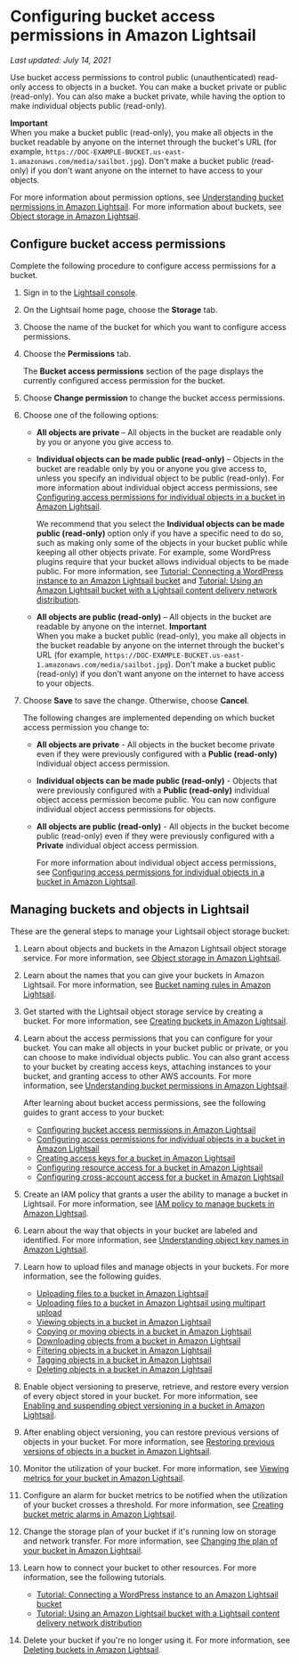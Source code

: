 # Configuring bucket access permissions in Amazon Lightsail<a name="amazon-lightsail-configuring-bucket-permissions"></a>

 *Last updated: July 14, 2021* 

Use bucket access permissions to control public \(unauthenticated\) read\-only access to objects in a bucket\. You can make a bucket private or public \(read\-only\)\. You can also make a bucket private, while having the option to make individual objects public \(read\-only\)\.

**Important**  
When you make a bucket public \(read\-only\), you make all objects in the bucket readable by anyone on the internet through the bucket's URL \(for example, `https://DOC-EXAMPLE-BUCKET.us-east-1.amazonaws.com/media/sailbot.jpg`\)\. Don't make a bucket public \(read\-only\) if you don't want anyone on the internet to have access to your objects\.

For more information about permission options, see [Understanding bucket permissions in Amazon Lightsail](amazon-lightsail-understanding-bucket-permissions.md)\. For more information about buckets, see [Object storage in Amazon Lightsail](buckets-in-amazon-lightsail.md)\.

## Configure bucket access permissions<a name="configure-bucket-access-permissions"></a>

Complete the following procedure to configure access permissions for a bucket\.

1. Sign in to the [Lightsail console](https://lightsail.aws.amazon.com/)\.

1. On the Lightsail home page, choose the **Storage** tab\.

1. Choose the name of the bucket for which you want to configure access permissions\.

1. Choose the **Permissions** tab\.

   The **Bucket access permissions** section of the page displays the currently configured access permission for the bucket\.

1. Choose **Change permission** to change the bucket access permissions\.

1. Choose one of the following options:
   + **All objects are private** – All objects in the bucket are readable only by you or anyone you give access to\.
   + **Individual objects can be made public \(read\-only\)** – Objects in the bucket are readable only by you or anyone you give access to, unless you specify an individual object to be public \(read\-only\)\. For more information about individual object access permissions, see [Configuring access permissions for individual objects in a bucket in Amazon Lightsail](amazon-lightsail-configuring-individual-object-access.md)\.

     We recommend that you select the **Individual objects can be made public \(read\-only\)** option only if you have a specific need to do so, such as making only some of the objects in your bucket public while keeping all other objects private\. For example, some WordPress plugins require that your bucket allows individual objects to be made public\. For more information, see [Tutorial: Connecting a WordPress instance to an Amazon Lightsail bucket](amazon-lightsail-connecting-buckets-to-wordpress.md) and [Tutorial: Using an Amazon Lightsail bucket with a Lightsail content delivery network distribution](amazon-lightsail-using-distributions-with-buckets.md)\.
   + **All objects are public \(read\-only\)** – All objects in the bucket are readable by anyone on the internet\.
**Important**  
When you make a bucket public \(read\-only\), you make all objects in the bucket readable by anyone on the internet through the bucket's URL \(for example, `https://DOC-EXAMPLE-BUCKET.us-east-1.amazonaws.com/media/sailbot.jpg`\)\. Don't make a bucket public \(read\-only\) if you don't want anyone on the internet to have access to your objects\.

1. Choose **Save** to save the change\. Otherwise, choose **Cancel**\.

   The following changes are implemented depending on which bucket access permission you change to:
   + **All objects are private** \- All objects in the bucket become private even if they were previously configured with a **Public \(read\-only\)** individual object access permission\.
   + **Individual objects can be made public \(read\-only\)** \- Objects that were previously configured with a **Public \(read\-only\)** individual object access permission become public\. You can now configure individual object access permissions for objects\.
   + **All objects are public \(read\-only\)** \- All objects in the bucket become public \(read\-only\) even if they were previously configured with a **Private** individual object access permission\.

     For more information about individual object access permissions, see [Configuring access permissions for individual objects in a bucket in Amazon Lightsail](amazon-lightsail-configuring-individual-object-access.md)\.

## Managing buckets and objects in Lightsail<a name="bucket-permissions-managing-buckets-and-objects"></a>

These are the general steps to manage your Lightsail object storage bucket:

1. Learn about objects and buckets in the Amazon Lightsail object storage service\. For more information, see [Object storage in Amazon Lightsail](buckets-in-amazon-lightsail.md)\.

1. Learn about the names that you can give your buckets in Amazon Lightsail\. For more information, see [Bucket naming rules in Amazon Lightsail](bucket-naming-rules-in-amazon-lightsail.md)\.

1. Get started with the Lightsail object storage service by creating a bucket\. For more information, see [Creating buckets in Amazon Lightsail](amazon-lightsail-creating-buckets.md)\.

1. Learn about the access permissions that you can configure for your bucket\. You can make all objects in your bucket public or private, or you can choose to make individual objects public\. You can also grant access to your bucket by creating access keys, attaching instances to your bucket, and granting access to other AWS accounts\. For more information, see [Understanding bucket permissions in Amazon Lightsail](amazon-lightsail-understanding-bucket-permissions.md)\.

   After learning about bucket access permissions, see the following guides to grant access to your bucket:
   + [Configuring bucket access permissions in Amazon Lightsail](#amazon-lightsail-configuring-bucket-permissions)
   + [Configuring access permissions for individual objects in a bucket in Amazon Lightsail](amazon-lightsail-configuring-individual-object-access.md)
   + [Creating access keys for a bucket in Amazon Lightsail](amazon-lightsail-creating-bucket-access-keys.md)
   + [Configuring resource access for a bucket in Amazon Lightsail](amazon-lightsail-configuring-bucket-resource-access.md)
   + [Configuring cross\-account access for a bucket in Amazon Lightsail](amazon-lightsail-configuring-bucket-cross-account-access.md)

1. Create an IAM policy that grants a user the ability to manage a bucket in Lightsail\. For more information, see [IAM policy to manage buckets in Amazon Lightsail](amazon-lightsail-bucket-management-policies.md)\.

1. Learn about the way that objects in your bucket are labeled and identified\. For more information, see [Understanding object key names in Amazon Lightsail](understanding-bucket-object-key-names-in-amazon-lightsail.md)\.

1. Learn how to upload files and manage objects in your buckets\. For more information, see the following guides\.
   + [Uploading files to a bucket in Amazon Lightsail](amazon-lightsail-uploading-files-to-a-bucket.md)
   + [Uploading files to a bucket in Amazon Lightsail using multipart upload](amazon-lightsail-uploading-files-to-a-bucket-using-multipart-upload.md)
   + [Viewing objects in a bucket in Amazon Lightsail](amazon-lightsail-viewing-objects-in-a-bucket.md)
   + [Copying or moving objects in a bucket in Amazon Lightsail](amazon-lightsail-copying-moving-bucket-objects.md)
   + [Downloading objects from a bucket in Amazon Lightsail](amazon-lightsail-downloading-bucket-objects.md)
   + [Filtering objects in a bucket in Amazon Lightsail](amazon-lightsail-filtering-bucket-objects.md)
   + [Tagging objects in a bucket in Amazon Lightsail](amazon-lightsail-tagging-bucket-objects.md)
   + [Deleting objects in a bucket in Amazon Lightsail](amazon-lightsail-deleting-bucket-objects.md)

1. Enable object versioning to preserve, retrieve, and restore every version of every object stored in your bucket\. For more information, see [Enabling and suspending object versioning in a bucket in Amazon Lightsail](amazon-lightsail-managing-bucket-object-versioning.md)\.

1. After enabling object versioning, you can restore previous versions of objects in your bucket\. For more information, see [Restoring previous versions of objects in a bucket in Amazon Lightsail](amazon-lightsail-restoring-bucket-object-versions.md)\.

1. Monitor the utilization of your bucket\. For more information, see [Viewing metrics for your bucket in Amazon Lightsail](amazon-lightsail-viewing-bucket-metrics.md)\.

1. Configure an alarm for bucket metrics to be notified when the utilization of your bucket crosses a threshold\. For more information, see [Creating bucket metric alarms in Amazon Lightsail](amazon-lightsail-adding-bucket-metric-alarms.md)\.

1. Change the storage plan of your bucket if it's running low on storage and network transfer\. For more information, see [Changing the plan of your bucket in Amazon Lightsail](amazon-lightsail-changing-bucket-plans.md)\.

1. Learn how to connect your bucket to other resources\. For more information, see the following tutorials\.
   + [Tutorial: Connecting a WordPress instance to an Amazon Lightsail bucket](amazon-lightsail-connecting-buckets-to-wordpress.md)
   + [Tutorial: Using an Amazon Lightsail bucket with a Lightsail content delivery network distribution](amazon-lightsail-using-distributions-with-buckets.md)

1. Delete your bucket if you're no longer using it\. For more information, see [Deleting buckets in Amazon Lightsail](amazon-lightsail-deleting-buckets.md)\.